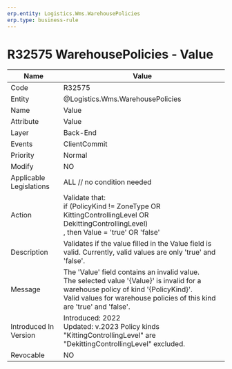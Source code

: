 ```yaml
---
erp.entity: Logistics.Wms.WarehousePolicies
erp.type: business-rule
---
```

# R32575 WarehousePolicies - Value

| Name | Value |
| ---- | ----- |
| Code | R32575 |
| Entity | @Logistics.Wms.WarehousePolicies |
| Name | Value |
| Attribute | Value |
| Layer | Back-End                                        |
| Events | ClientCommit |
| Priority | Normal |
| Modify | NO |
| Applicable Legislations | ALL // no condition needed |
| Action | Validate that: <br/> if (PolicyKind != ZoneType OR KittingControllingLevel OR DekittingControllingLevel)  <br/>, then Value = 'true' OR 'false' |
| Description | Validates if the value filled in the Value field is valid. Currently, valid values are only 'true' and 'false'. |
| Message | The 'Value' field contains an invalid value. <br/> The selected value '{Value}' is invalid for a warehouse policy of kind '{PolicyKind}'. <br/> Valid values for warehouse policies of this kind are 'true' and 'false'. |
| Introduced In Version | Introduced: 2022<br>Updated: v.2023 Policy kinds "KittingControllingLevel" are "DekittingControllingLevel" excluded.  |
| Revocable | NO |
